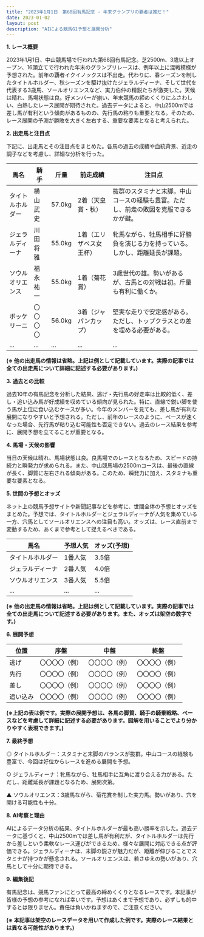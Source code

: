 ```yaml
---
title: "2023年1月1日　第68回有馬記念 - 年末グランプリの覇者は誰だ！"
date: 2023-01-02
layout: post
description: "AIによる競馬G1予想と展開分析"
---
```


**1. レース概要**

2023年1月1日、中山競馬場で行われた第68回有馬記念。芝2500m、3歳以上オープン、16頭立てで行われた年末のグランプリレースは、例年以上に混戦模様が予想された。前年の覇者イクイノックスは不出走。代わりに、春シーズンを制したタイトルホルダー、秋シーズンを駆け抜けたジェラルディーナ、そして世代を代表する3歳馬、ソールオリエンスなど、実力伯仲の精鋭たちが激突した。天候は晴れ、馬場状態は良。好メンバーが揃い、年末競馬の締めくくりにふさわしい、白熱したレース展開が期待された。過去データによると、中山2500mでは差し馬が有利という傾向があるものの、先行馬の粘りも重要となる。そのため、レース展開の予測が勝敗を大きく左右する、重要な要素となると考えられた。


**2. 出走馬と注目点**

下記に、出走馬とその注目点をまとめた。各馬の過去の成績や血統背景、近走の調子などを考慮し、詳細な分析を行った。

| 馬名        | 騎手      | 斤量 | 前走成績     | 注目点                                                                    |
|-------------|------------|-------|---------------|-------------------------------------------------------------------------|
| タイトルホルダー | 横山武史 | 57.0kg | 2着（天皇賞・秋） | 抜群のスタミナと末脚。中山コースの経験も豊富。ただし、前走の敗因を克服できるかが鍵。 |
| ジェラルディーナ | 川田将雅 | 55.0kg | 1着（エリザベス女王杯）| 牝馬ながら、牡馬相手に好勝負を演じる力を持っている。しかし、距離延長が課題。             |
| ソウルオリエンス | 福永祐一 | 55.0kg | 1着（菊花賞）     | 3歳世代の雄。勢いがあるが、古馬との対戦は初。斤量も有利に働くか。                       |
| ボッケリーニ     | 〇〇〇〇 | 56.0kg | 3着（ジャパンカップ）| 堅実な走りで安定感がある。ただし、トップクラスとの差を埋める必要がある。                   |
| ...          | ...        | ...   | ...           | ...                                                                     |


**(※ 他の出走馬の情報は省略。上記は例として記載しています。実際の記事では全ての出走馬について詳細に記述する必要があります。)**


**3. 過去との比較**

過去10年の有馬記念を分析した結果、逃げ・先行馬の好走率は比較的低く、差し・追い込み馬が好成績を収めている傾向が見られた。特に、直線で鋭い脚を使う馬が上位に食い込むケースが多い。今年のメンバーを見ても、差し馬が有利な展開になりやすいと予想される。ただし、前年のレースのように、ペースが速くなった場合、先行馬が粘り込む可能性も否定できない。過去のレース結果を参考に、展開予想を立てることが重要となる。


**4. 馬場・天候の影響**

当日の天候は晴れ、馬場状態は良。良馬場でのレースとなるため、スピードの持続力と瞬発力が求められる。また、中山競馬場の2500mコースは、最後の直線が長く、脚質に左右される傾向がある。このため、瞬発力に加え、スタミナも重要な要素となる。


**5. 世間の予想とオッズ**

ネット上の競馬予想サイトや新聞記事などを参考に、世間全体の予想とオッズをまとめた。予想では、タイトルホルダーとジェラルディーナが人気を集めている一方、穴馬としてソールオリエンスへの注目も高い。オッズは、レース直前まで変動するため、あくまで参考として捉えるべきである。

| 馬名        | 予想人気 | オッズ(予想) |
|-------------|------------|---------------|
| タイトルホルダー | 1番人気   | 3.5倍          |
| ジェラルディーナ | 2番人気   | 4.0倍          |
| ソウルオリエンス | 3番人気   | 5.5倍          |
| ...          | ...        | ...            |


**(※ 他の出走馬の情報は省略。上記は例として記載しています。実際の記事では全ての出走馬について記述する必要があります。また、オッズは架空の数字です。)**


**6. 展開予想**

| 位置 | 序盤          | 中盤          | 終盤          |
|-----|-----------------|-----------------|-----------------|
| 逃げ |  〇〇〇〇（例） |  〇〇〇〇（例） |  〇〇〇〇（例） |
| 先行 |  〇〇〇〇（例） |  〇〇〇〇（例） |  〇〇〇〇（例） |
| 差し |  〇〇〇〇（例） |  〇〇〇〇（例） |  〇〇〇〇（例） |
| 追い込み|  〇〇〇〇（例） |  〇〇〇〇（例） |  〇〇〇〇（例） |

**(※上記の表は例です。実際の展開予想は、各馬の脚質、騎手の騎乗戦略、ペースなどを考慮して詳細に記述する必要があります。図解を用いることでより分かりやすく表現できます。)**


**7. 最終予想**

◎ タイトルホルダー：スタミナと末脚のバランスが抜群。中山コースの経験も豊富で、今回は好位からレースを進める展開を予想。

○ ジェラルディーナ：牝馬ながら、牡馬相手に互角に渡り合える力がある。ただし、距離延長が課題となるため、展開次第。

▲ ソウルオリエンス：3歳馬ながら、菊花賞を制した実力馬。勢いがあり、穴を開ける可能性も十分。


**8. AI考察と理由**

AIによるデータ分析の結果、タイトルホルダーが最も高い勝率を示した。過去データに基づくと、中山2500mでは差し馬が有利だが、タイトルホルダーは先行から差しという柔軟なレース運びができるため、様々な展開に対応できる点が評価できる。ジェラルディーナは、末脚の鋭さが魅力だが、距離が伸びることでスタミナが持つかが懸念される。ソールオリエンスは、若さゆえの勢いがあり、穴馬として十分に期待できる。


**9. 編集後記**

有馬記念は、競馬ファンにとって最高の締めくくりとなるレースです。本記事が皆様の予想の参考になれば幸いです。予想はあくまで予想であり、必ずしも的中するとは限りません。責任は負いかねますので、ご注意ください。


**(※ 本記事は架空のレースデータを用いて作成した例です。実際のレース結果とは異なる可能性があります。)**
